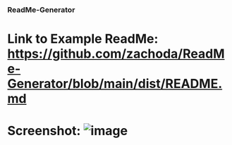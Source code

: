 ###  ReadMe-Generator

# Link to Example ReadMe: https://github.com/zachoda/ReadMe-Generator/blob/main/dist/README.md
# Screenshot: ![image](https://user-images.githubusercontent.com/105247622/182647853-6e1e7545-fb02-43eb-8959-cb20f3a2a028.png)
